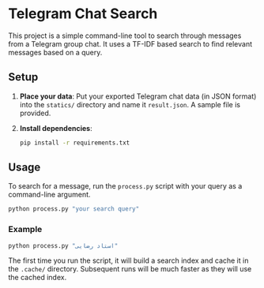 # Telegram Chat Search

This project is a simple command-line tool to search through messages from a Telegram group chat. It uses a TF-IDF based search to find relevant messages based on a query.

## Setup

1.  **Place your data**: Put your exported Telegram chat data (in JSON format) into the `statics/` directory and name it `result.json`. A sample file is provided.

2.  **Install dependencies**:
    ```bash
    pip install -r requirements.txt
    ```

## Usage

To search for a message, run the `process.py` script with your query as a command-line argument.

```bash
python process.py "your search query"
```

### Example

```bash
python process.py "استاد رضایی"
```

The first time you run the script, it will build a search index and cache it in the `.cache/` directory. Subsequent runs will be much faster as they will use the cached index.
